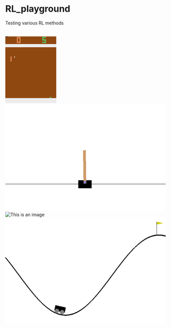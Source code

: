 # RL_playground
Testing various RL methods<br /><br /><br /> 
![This is an image](https://github.com/bdi2357/RL_playground/blob/main/MakeGIF/output_gif/PongNoFrameskip-v4_rainbow_dqn.gif)
<br />
![This is an image](https://github.com/bdi2357/RL_playground/blob/main/MakeGIF/output_gif/CartPole-v0.gif)
<br />
![This is an image](https://github.com/bdi2357/RL_playground/blob/main/MakeGIF/output_gif/LunarLander-v2_solved.gif)
<br />
![This is an image](https://github.com/bdi2357/RL_playground/blob/main/MakeGIF/output_gif/MountainCar-v0.gif)


